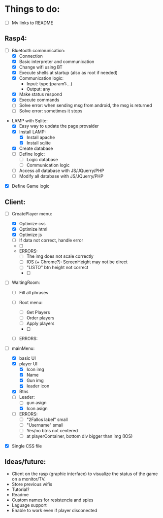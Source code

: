 # Things to do:

- [ ] Mv links to README
## Rasp4:
- [ ] Bluetooth communication:
    - [x] Connection
    - [x] Basic interpreter and communication
    - [x] Change wifi using BT
    - [x] Execute shells at startup (also as root if needed)
    - [x] Communication logic:
        - Input: type:(param1:...)
        - Output: any
    - [x] Make status respond
    - [x] Execute commands
    - [ ] Solve error: when sending msg from android, the msg is returned
    - [ ] Solve error: sometimes it stops
- LAMP with Sqlite:
    - [x] Easy way to update the page provaider
    - [x] Install LAMP:
        - [x] Install apache
        - [x] Install sqlite
    - [x] Create database
    - [ ] Define logic:
        - [ ] Logic database
        - [ ] Communication logic
    - [ ] Access all database with JS/JQuerry/PHP
    - [ ] Modify all database with JS/JQuerry/PHP

- [x] Define Game logic

## Client:
- [ ] CreatePlayer menu:
    - [x] Optimize css
    - [x] Optimize html
    - [x] Optimize js
    - [ ] If data not correct, handle error
    - [ ] 
    - ERRORS:
        - [ ] The img does not scale correctly
        - [ ] IOS (+ Chrome?): ScreenHeight may not be direct
        - [ ] "LISTO" btn height not correct
        - [ ] 
- [ ] WaitingRoom:
    - [ ] Fill all phrases
    - [ ] Root menu:
        - [ ] Get Players
        - [ ] Order players
        - [ ] Apply players
        - [ ] 
    - [ ] ERRORS:

        
- [ ] mainMenu:
    - [x] basic UI
    - [x] player UI
        - [x] Icon img
        - [x] Name
        - [x] Gun img
        - [x] leader icon
    - [x] Btns
    - [ ] Leader:
        - [ ] gun asign
        - [x] Icon asign
    - [ ] ERRORS: 
        - [ ] "2Fallos label" small
        - [ ] "Username" small
        - [ ] Yes/no btns not centered
        - [ ] at playerContainer, bottom div bigger than img (IOS)
    
- [x] Single CSS file











## Ideas/future:
- Client on the rasp (graphic interface) to visualize the status of the game on a monitor/TV.
- Store previous wifis
- Tutorial?
- Readme
- Custom names for resistencia and spies 
- Laguage support
- Enable to work even if player disconected
